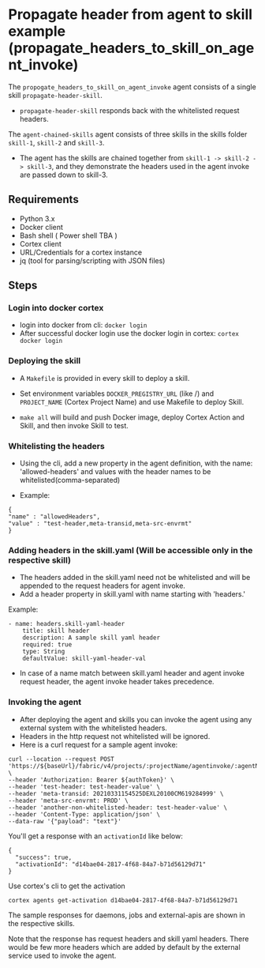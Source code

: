# Propagate header from agent to skill example (propagate_headers_to_skill_on_agent_invoke)
The `propogate_headers_to_skill_on_agent_invoke` agent consists of a single skill `propagate-header-skill`.
- `propagate-header-skill` responds back with the whitelisted request headers.

The `agent-chained-skills` agent consists of three skills in the skills folder `skill-1`, `skill-2` and `skill-3`.
- The agent has the skills are chained together from `skill-1 -> skill-2 -> skill-3`, and they demonstrate the headers used in the agent invoke are passed down to skill-3.

## Requirements
- Python 3.x
- Docker client
- Bash shell ( Power shell TBA )
- Cortex client
- URL/Credentials for a cortex instance
- jq (tool for parsing/scripting with JSON files)

## Steps
### Login into docker cortex
- login into docker from cli: `docker login`
- After successful docker login  use the docker login in cortex: `cortex docker login`
    
    
### Deploying the skill
- A `Makefile` is provided in every skill to deploy a skill.

- Set environment variables `DOCKER_PREGISTRY_URL` (like /) and `PROJECT_NAME` (Cortex Project Name) and use Makefile to deploy Skill.

- `make all` will build and push Docker image, deploy Cortex Action and Skill, and then invoke Skill to test.

### Whitelisting the headers
- Using the cli, add a new property in the agent definition, with the name: 'allowed-headers' and values with the header names to be whitelisted(comma-separated)

- Example:
```
{         
"name" : "allowedHeaders",
"value" : "test-header,meta-transid,meta-src-envrmt"
}
```

### Adding headers in the skill.yaml (Will be accessible only in the respective skill)
- The headers added in the skill.yaml need not be whitelisted and will be appended to the request headers for agent invoke.
- Add a header property in skill.yaml with name starting with 'headers.'

Example:
```
- name: headers.skill-yaml-header
    title: skill header
    description: A sample skill yaml header
    required: true
    type: String
    defaultValue: skill-yaml-header-val
```
- In case of a name match between skill.yaml header and agent invoke request header, the agent invoke header takes precedence.

### Invoking the agent
- After deploying the agent and skills you can invoke the agent using any external system with the whitelisted headers. 
- Headers in the http request not whitelisted will be ignored.
- Here is a curl request for a sample agent invoke:
```
curl --location --request POST 'https://${baseUrl}/fabric/v4/projects/:projectName/agentinvoke/:agentName/services/:serviceName' \
--header 'Authorization: Bearer ${authToken}' \
--header 'test-header: test-header-value' \
--header 'meta-transid: 20210331154525DEXL20100CM619284999' \
--header 'meta-src-envrmt: PROD' \
--header 'another-non-whitelisted-header: test-header-value' \
--header 'Content-Type: application/json' \
--data-raw '{"payload": "text"}'

```

You'll get a response with an `activationId` like below:
```
{
  "success": true,
  "activationId": "d14bae04-2817-4f68-84a7-b71d56129d71"
}
```
Use cortex's cli to get the activation
```
cortex agents get-activation d14bae04-2817-4f68-84a7-b71d56129d71
```
The sample responses for daemons, jobs and external-apis are shown in the respective skills.

Note that the response has request headers and skill yaml headers. There would be few more headers which are added by default by the external service used to invoke the agent.